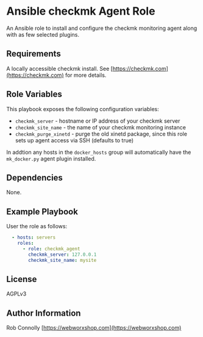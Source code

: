 Ansible checkmk Agent Role
=========

An Ansible role to install and configure the checkmk monitoring agent along
with as few selected plugins.

Requirements
------------

A locally accessible checkmk install. See
[https://checkmk.com](https://checkmk.com) for more details.

Role Variables
--------------

This playbook exposes the following configuration variables:

* `checkmk_server` - hostname or IP address of your checkmk server
* `checkmk_site_name` - the name of your checkmk monitoring instance
* `checkmk_purge_xinetd` - purge the old xinetd package, since this role sets
   up agent access via SSH (defaults to true)

In addtion any hosts in the `docker_hosts` group will automatically have the
`mk_docker.py` agent plugin installed.

Dependencies
------------

None.

Example Playbook
----------------

User the role as follows:

```yaml
  - hosts: servers
    roles:
      - role: checkmk_agent
        checkmk_server: 127.0.0.1
        checkmk_site_name: mysite
```

License
-------

AGPLv3

Author Information
------------------

Rob Connolly [https://webworxshop.com](https://webworxshop.com)

